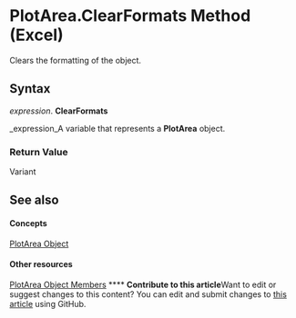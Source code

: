 
# PlotArea.ClearFormats Method (Excel)

Clears the formatting of the object.


## Syntax

 _expression_. **ClearFormats**

 _expression_A variable that represents a  **PlotArea** object.


### Return Value

Variant


## See also


#### Concepts


 [PlotArea Object](85c42124-268c-8b0e-ba5d-c2f6fbf53e79.md)
#### Other resources


 [PlotArea Object Members](5f851027-e1ed-95ec-fa62-1f5f85962df4.md)
****   **Contribute to this article**Want to edit or suggest changes to this content? You can edit and submit changes to  [this article](https://github.com/jhershey00/VBA_Excel_Test/OpenXMLCon/articles/f56616c8-aefe-3973-05fc-b410d5521c36.md) using GitHub.

